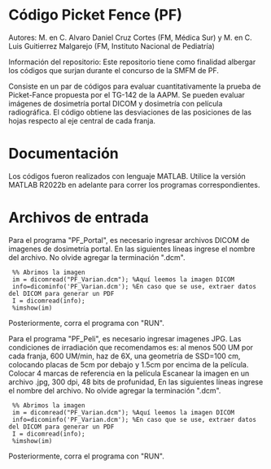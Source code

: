 # Código Picket Fence (PF)
Autores: M. en C. Alvaro Daniel Cruz Cortes (FM, Médica Sur) y  M. en C. Luis Guitierrez Malgarejo (FM, Instituto Nacional de Pediatría)
         
Información del repositorio: Este repositorio tiene como finalidad albergar los códigos que surjan durante el concurso de la SMFM de PF.

Consiste en un par de códigos para evaluar cuantitativamente la prueba de Picket-Fance propuesta por el TG-142 de la AAPM. Se pueden evaluar imágenes de dosimetría portal DICOM y dosimetría con película radiográfica.  El código obtiene las desviaciones de las posiciones de las hojas respecto al eje central de cada franja. 

# Documentación
Los códigos fueron realizados con lenguaje MATLAB. Utilice la versión MATLAB R2022b en adelante para correr los programas correspondientes. 

# Archivos de entrada
Para el programa "PF_Portal", es necesario ingresar archivos DICOM de imagenes de dosimetría portal. En las siguientes líneas ingrese el nombre del archivo. No olvide agregar la terminación ".dcm". 

   
     %% Abrimos la imagen
     im = dicomread("PF_Varian.dcm"); %Aquí leemos la imagen DICOM 
     info=dicominfo('PF_Varian.dcm'); %En caso que se use, extraer datos del DICOM para generar un PDF
     I = dicomread(info); 
     %imshow(im)

Posteriormente, corra el programa con "RUN".


Para el programa "PF_Peli", es necesario ingresar imagenes JPG. Las condiciones de irradiación que recomendamos es: al menos 500 UM por cada franja, 600 UM/min, haz de 6X, una geometría de SSD=100 cm, colocando placas de 5cm por debajo y 1.5cm por encima de la película. Colocar 4 marcas de referencia en la película  Escanear la imagen en un archivo .jpg, 300 dpi, 48 bits de profunidad, En las siguientes líneas ingrese el nombre del archivo. No olvide agregar la terminación ".dcm". 

   
     %% Abrimos la imagen
     im = dicomread("PF_Varian.dcm"); %Aquí leemos la imagen DICOM 
     info=dicominfo('PF_Varian.dcm'); %En caso que se use, extraer datos del DICOM para generar un PDF
     I = dicomread(info); 
     %imshow(im)

Posteriormente, corra el programa con "RUN".


